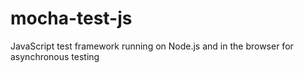 # mocha-test-js
JavaScript test framework running on Node.js and in the browser for asynchronous testing 

